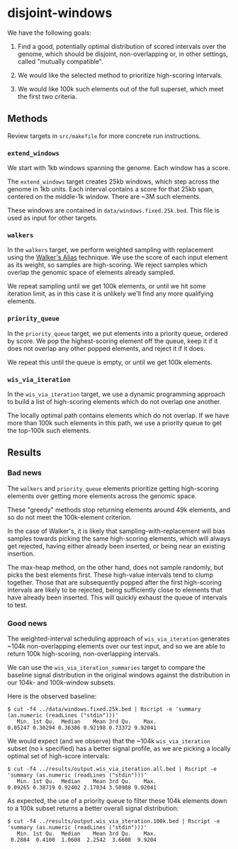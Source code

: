 # disjoint-windows

We have the following goals:

1. Find a good, potentially optimal distribution of scored intervals over the genome, which should be disjoint, non-overlapping or, in other settings, called "mutually compatible".

2. We would like the selected method to prioritize high-scoring intervals.

3. We would like 100k such elements out of the full superset, which meet the first two criteria.

## Methods

Review targets in `src/makefile` for more concrete run instructions.

### `extend_windows`

We start with 1kb windows spanning the genome. Each window has a score.

The `extend_windows` target creates 25kb windows, which step across the genome in 1kb units. Each interval contains a score for that 25kb span, centered on the middle-1k window. There are ~3M such elements.

These windows are contained in `data/windows.fixed.25k.bed`. This file is used as input for other targets.

### `walkers`

In the `walkers` target, we perform weighted sampling with replacement using the [Walker's Alias](https://en.wikipedia.org/wiki/Alias_method) technique. We use the score of each input element as its weight, so samples are high-scoring. We reject samples which overlap the genomic space of elements already sampled.

We repeat sampling until we get 100k elements, or until we hit some iteration limit, as in this case it is unlikely we'll find any more qualifying elements.

### `priority_queue`

In the `priority_queue` target, we put elements into a priority queue, ordered by score. We pop the highest-scoring element off the queue, keep it if it does not overlap any other popped elements, and reject it if it does. 

We repeat this until the queue is empty, or until we get 100k elements.

### `wis_via_iteration`

In the `wis_via_iteration` target, we use a dynamic programming approach to build a list of high-scoring elements which do not overlap one another.

The locally optimal path contains elements which do not overlap. If we have more than 100k such elements in this path, we use a priority queue to get the top-100k such elements.

## Results

### Bad news

The `walkers` and `priority_queue` elements prioritize getting high-scoring elements over getting more elements across the genomic space. 

These "greedy" methods stop returning elements around 49k elements, and so do not meet the 100k-element criterion.

In the case of Walker's, it is likely that sampling-with-replacement will bias samples towards picking the same high-scoring elements, which will always get rejected, having either already been inserted, or being near an existing insertion.

The max-heap method, on the other hand, does not sample randomly, but picks the best elements first. These high-value intervals tend to clump together. Those that are subsequently popped after the first high-scoring intervals are likely to be rejected, being sufficiently close to elements that have already been inserted. This will quickly exhaust the queue of intervals to test.

### Good news

The weighted-interval scheduling approach of `wis_via_iteration` generates ~104k non-overlapping elements over our test input, and so we are able to return 100k high-scoring, non-overlapping intervals.

We can use the `wis_via_iteration_summaries` target to compare the baseline signal distribution in the original windows against the distribution in our 104k- and 100k-window subsets.

Here is the observed baseline:

```
$ cut -f4 ../data/windows.fixed.25k.bed | Rscript -e 'summary (as.numeric (readLines ("stdin")))'
   Min. 1st Qu.  Median    Mean 3rd Qu.    Max. 
0.05247 0.30294 0.36386 0.92198 0.73372 9.92041 
```

We would expect (and we observe) that the ~104k `wis_via_iteration` subset (no `k` specified) has a better signal profile, as we are picking a locally optimal set of high-score intervals:

```
$ cut -f4 ../results/output.wis_via_iteration.all.bed | Rscript -e 'summary (as.numeric (readLines ("stdin")))'
   Min. 1st Qu.  Median    Mean 3rd Qu.    Max. 
0.09265 0.38719 0.92402 2.17034 3.50988 9.92041 
```

As expected, the use of a priority queue to filter these 104k elements down to a 100k subset returns a better overall signal distribution:

```
$ cut -f4 ../results/output.wis_via_iteration.100k.bed | Rscript -e 'summary (as.numeric (readLines ("stdin")))'
   Min. 1st Qu.  Median    Mean 3rd Qu.    Max. 
 0.2884  0.4100  1.0608  2.2542  3.6608  9.9204 
```
